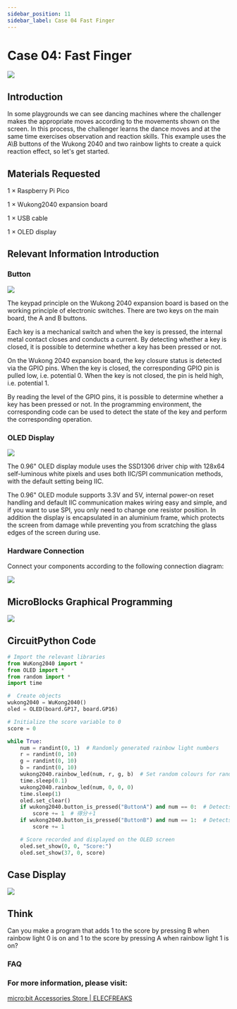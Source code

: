 ```yaml
---
sidebar_position: 11
sidebar_label: Case 04 Fast Finger
---
```


# Case 04: Fast Finger

![](./images/wukong2040-inventors-case04-01.png)

## Introduction

In some playgrounds we can see dancing machines where the challenger makes the appropriate moves according to the movements shown on the screen. In this process, the challenger learns the dance moves and at the same time exercises observation and reaction skills. This example uses the A\B buttons of the Wukong 2040 and two rainbow lights to create a quick reaction effect, so let's get started.

## Materials Requested

1 × Raspberry Pi Pico

1 × Wukong2040 expansion board

1 × USB cable

1 × OLED display

## Relevant Information Introduction

### Button

![](./images/wukong2040-inventors-case04-02.png)

The keypad principle on the Wukong 2040 expansion board is based on the working principle of electronic switches. There are two keys on the main board, the A and B buttons.

Each key is a mechanical switch and when the key is pressed, the internal metal contact closes and conducts a current. By detecting whether a key is closed, it is possible to determine whether a key has been pressed or not.

On the Wukong 2040 expansion board, the key closure status is detected via the GPIO pins. When the key is closed, the corresponding GPIO pin is pulled low, i.e. potential 0. When the key is not closed, the pin is held high, i.e. potential 1.

By reading the level of the GPIO pins, it is possible to determine whether a key has been pressed or not. In the programming environment, the corresponding code can be used to detect the state of the key and perform the corresponding operation.

### OLED Display

![](./images/wukong2040-inventors-case04-03.png)

The 0.96" OLED display module uses the SSD1306 driver chip with 128x64 self-luminous white pixels and uses both IIC/SPI communication methods, with the default setting being IIC.

The 0.96" OLED module supports 3.3V and 5V, internal power-on reset handling and default IIC communication makes wiring easy and simple, and if you want to use SPI, you only need to change one resistor position. In addition the display is encapsulated in an aluminium frame, which protects the screen from damage while preventing you from scratching the glass edges of the screen during use.

### Hardware Connection

Connect your components according to the following connection diagram:

![](./images/wukong2040-inventors-case04-06.png)

## MicroBlocks Graphical Programming

![](./images/wukong2040-inventors-case04-05.png)

## CircuitPython Code

```python
# Import the relevant libraries
from WuKong2040 import *
from OLED import *
from random import *
import time

#  Create objects
wukong2040 = WuKong2040()
oled = OLED(board.GP17, board.GP16)

# Initialize the score variable to 0
score = 0

while True:
    num = randint(0, 1)  # Randomly generated rainbow light numbers
    r = randint(0, 10)
    g = randint(0, 10)
    b = randint(0, 10)
    wukong2040.rainbow_led(num, r, g, b)  # Set random colours for randomly numbered rainbow lights
    time.sleep(0.1)
    wukong2040.rainbow_led(num, 0, 0, 0)
    time.sleep(1)
    oled.set_clear()
    if wukong2040.button_is_pressed("ButtonA") and num == 0:  # Detects if the A key has been pressed after the rainbow light with the number 0 is illuminated
        score += 1  # 得分＋1
    if wukong2040.button_is_pressed("ButtonB") and num == 1:  # Detects if the B key is pressed when the rainbow light with number 1 is on
        score += 1

    # Score recorded and displayed on the OLED screen
    oled.set_show(0, 0, "Score:")
    oled.set_show(37, 0, score)
```



## Case Display

![](./images/wukong2040-inventors-kit-case04-06.gif)

## Think

Can you make a program that adds 1 to the score by pressing B when rainbow light 0 is on and 1 to the score by pressing A when rainbow light 1 is on?



### FAQ



### For more information, please visit:

[micro:bit Accessories Store | ELECFREAKS](https://www.elecfreaks.com/)
